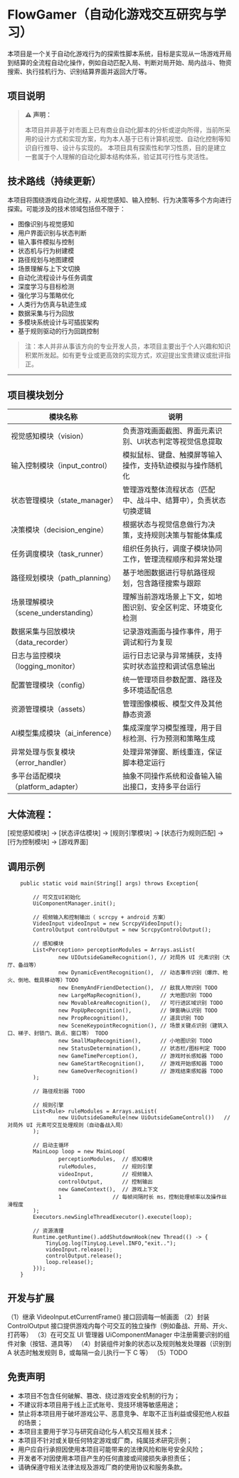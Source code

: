 # FlowGamer（自动化游戏交互研究与学习）

本项目是一个关于自动化游戏行为的探索性脚本系统，目标是实现从一场游戏开局到结算的全流程自动化操作，例如自动匹配入局、判断对局开始、局内战斗、物资搜索、执行挂机行为、识别结算界面并返回大厅等。

## 项目说明

> **⚠️ 声明：**
>
> 本项目并非基于对市面上已有商业自动化脚本的分析或逆向所得，当前所采用的设计方式和实现方案，均为本人基于已有计算机视觉、自动化控制等知识自行推导、设计与实现的。
本项目具有探索性和学习性质，目的是建立一套属于个人理解的自动化脚本结构体系，验证其可行性与灵活性。


## 技术路线（持续更新）

本项目将围绕游戏自动化流程，从视觉感知、输入控制、行为决策等多个方向进行探索。可能涉及的技术领域包括但不限于：

- 图像识别与视觉感知
- 用户界面识别与状态判断
- 输入事件模拟与控制
- 状态机与行为树建模
- 路径规划与地图建模
- 场景理解与上下文切换
- 自动化流程设计与任务调度
- 深度学习与目标检测
- 强化学习与策略优化
- 人类行为仿真与轨迹生成
- 数据采集与行为回放
- 多模块系统设计与可插拔架构
- 基于规则驱动的行为回跳控制

> 注：本人并非从事该方向的专业开发人员，本项目主要出于个人兴趣和知识积累所发起。如有更专业或更高效的实现方式，欢迎提出宝贵建议或批评指正。


---

## 项目模块划分

| 模块名称           | 说明                                                         |
|--------------------|--------------------------------------------------------------|
| 视觉感知模块（vision）       | 负责游戏画面截图、界面元素识别、UI状态判定等视觉信息提取                   |
| 输入控制模块（input_control） | 模拟鼠标、键盘、触摸屏等输入操作，支持轨迹模拟与操作随机化                     |
| 状态管理模块（state_manager） | 管理游戏整体流程状态（匹配中、战斗中、结算中），负责状态切换逻辑               |
| 决策模块（decision_engine）   | 根据状态与视觉信息做行为决策，支持规则决策与智能体集成                         |
| 任务调度模块（task_runner）   | 组织任务执行，调度子模块协同工作，管理流程顺序和异常处理                       |
| 路径规划模块（path_planning） | 基于地图数据进行导航路径规划，包含路径搜索与跟踪                              |
| 场景理解模块（scene_understanding） | 理解当前游戏场景上下文，如地图识别、安全区判定、环境变化检测                |
| 数据采集与回放模块（data_recorder） | 记录游戏画面与操作事件，用于调试和行为复现                                   |
| 日志与监控模块（logging_monitor） | 运行日志记录与异常捕获，支持实时状态监控和调试信息输出                         |
| 配置管理模块（config）         | 统一管理项目参数配置、路径及多环境适配信息                                   |
| 资源管理模块（assets）         | 管理图像模板、模型文件及其他静态资源                                         |
| AI模型集成模块（ai_inference） | 集成深度学习模型推理，用于目标检测、行为预测和策略生成                         |
| 异常处理与恢复模块（error_handler） | 处理异常弹窗、断线重连，保证脚本稳定运行                                     |
| 多平台适配模块（platform_adapter） | 抽象不同操作系统和设备输入输出接口，支持多平台运行                             |

  

## 大体流程：  
[视觉感知模块] -> [状态评估模块] -> [规则引擎模块] -> [状态行为规则匹配] -> [行为控制模块] -> [游戏界面] 

## 调用示例

``` 
    public static void main(String[] args) throws Exception{
    
        // 可交互UI初始化
        UiComponentManager.init();
    
        // 视频输入和控制输出（ scrcpy + android 方案）
        VideoInput videoInput = new ScrcpyVideoInput();
        ControlOutput controlOutput = new ScrcpyControlOutput();
        
        // 感知模块
        List<Perception> perceptionModules = Arrays.asList(
                new UIOutsideGameRecognition(), // 对局外 UI 元素识别（大厅、备战等）
                new DynamicEventRecognition(),  // 动态事件识别（爆炸、枪火、倒地、载具移动等）TODO
                new EnemyAndFriendDetection(),  // 敌我人物识别 TODO
                new LargeMapRecognition(),      // 大地图识别 TODO
                new MovableAreaRecognition(),   // 可行进区域识别 TODO
                new PopUpRecognition(),         // 弹窗确认识别 TODO
                new PropRecognition(),          // 道具识别 TOD
                new SceneKeypointRecognition(), // 场景关键点识别（建筑入口、梯子、封锁门、跳点、窗口等） TODO
                new SmallMapRecognition(),      // 小地图识别 TODO
                new StatusDetermination(),      // 状态栏/图标判定 TODO
                new GameTimePerception(),       // 游戏时长感知器 TODO
                new GameStartRecognition(),     // 游戏开始感知器 TODO
                new GameOverRecognition()       // 游戏结束感知器 TODO
        );
     
        // 路径规划器 TODO
        
        // 规则引擎
        List<Rule> ruleModules = Arrays.asList(
                new UiOutsideGameRule(new UiOutsideGameControl())   // 对局外 UI 元素可交互处理规则（自动备战入局）
        );
        
        // 启动主循环
        MainLoop loop = new MainLoop(
                perceptionModules,  // 感知模块
                ruleModules,        // 规则引擎
                videoInput,         // 视频输入
                controlOutput,      // 控制输出
                new GameContext(),  // 游戏上下文
                1                // 每帧间隔时长 ms，控制处理帧率以及操作丝滑程度
        );
        Executors.newSingleThreadExecutor().execute(loop);
        
        // 资源清理
        Runtime.getRuntime().addShutdownHook(new Thread(() -> {
            TinyLog.log(TinyLog.Level.INFO,"exit..");
            videoInput.release();
            controlOutput.release();
            loop.release();
        }));
    }
``` 

## 开发与扩展

（1）继承 VideoInput.etCurrentFrame() 接口回调每一帧画面
（2）封装 ControlOutput 接口提供游戏内每个可交互的独立操作（例如备战、开局、开火、打药等）
（3）在可交互 UI 管理器 UiComponentManager 中注册需要识别的组件对象（按钮、道具等）
（4）封装组件对象的状态以及规则触发处理器（识别到 A 状态时触发规则 B，或每隔一会儿执行一下 C 等）
（5）TODO


## 免责声明

- 本项目不包含任何破解、篡改、绕过游戏安全机制的行为；
- 不建议将本项目用于线上正式账号、竞技环境等敏感用途；
- 禁止将本项目用于破坏游戏公平、恶意竞争、牟取不正当利益或侵犯他人权益的场景；
- 本项目主要用于学习与研究自动化与人机交互相关技术；
- 本项目不针对或关联任何特定游戏或厂商，纯属技术研究示例；
- 用户应自行承担因使用本项目可能带来的法律风险和账号安全风险；
- 开发者不对因使用本项目产生的任何直接或间接损失承担责任；
- 请确保遵守相关法律法规及游戏厂商的使用协议和服务条款。